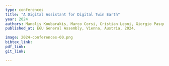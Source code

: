 ```yaml
---
type: conferences
title: "A Digital Assistant for Digital Twin Earth"
year: 2024
authors: Manolis Koubarakis, Marco Corsi, Cristian Leoni, Giorgio Pasquali, Chiara Pratola, Simone Tilia, Sergios-Anestis Kefalidis, Konstantinos Plas, Mariangela Pollali, Myrto Tsokanaridou, Jakob Heinrich Hackstein, Gencer Sümbül, and Begüm Demir
published_at: EGU General Assembly, Vienna, Austria, 2024.

image: 2024-conferences-00.png
bibtex_link:
pdf_link: 
git_link:

---
```


